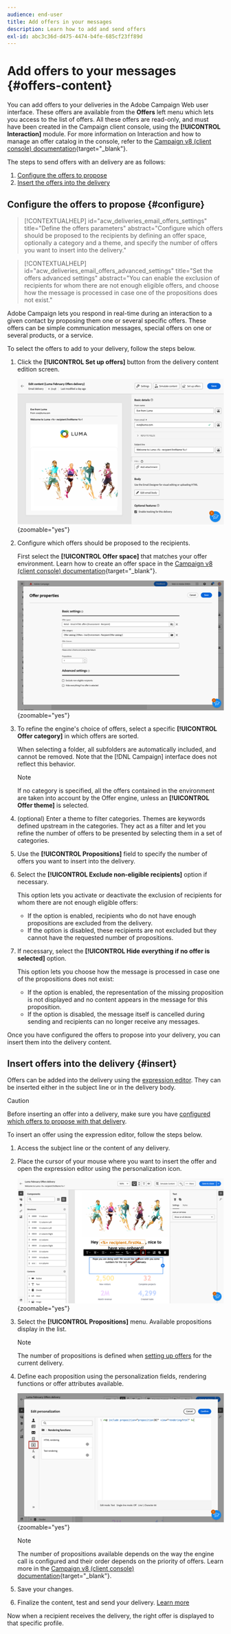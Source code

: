 ```yaml
---
audience: end-user
title: Add offers in your messages
description: Learn how to add and send offers
exl-id: abc3c36d-d475-4474-b4fe-685cf23ff89d
---
```


# Add offers to your messages {#offers-content}

You can add offers to your deliveries in the Adobe Campaign Web user interface. These offers are available from the **Offers** left menu which lets you access to the list of offers. All these offers are read-only, and must have been created in the Campaign client console, using the **[!UICONTROL Interaction]** module. For more information on Interaction and how to manage an offer catalog in the console, refer to the [Campaign v8 (client console) documentation](https://experienceleague.adobe.com/docs/campaign/campaign-v8/offers/interaction.html){target="_blank"}.


The steps to send offers with an delivery are as follows:

1. [Configure the offers to propose](#configure)
1. [Insert the offers into the delivery](#insert)

## Configure the offers to propose {#configure}

>[!CONTEXTUALHELP]
>id="acw_deliveries_email_offers_settings"
>title="Define the offers parameters"
>abstract="Configure which offers should be proposed to the recipients by defining an offer space, optionally a category and a theme, and specify the number of offers you want to insert into the delivery."

>[!CONTEXTUALHELP]
>id="acw_deliveries_email_offers_advanced_settings"
>title="Set the offers advanced settings"
>abstract="You can enable the exclusion of recipients for whom there are not enough eligible offers, and choose how the message is processed in case one of the propositions does not exist."

Adobe Campaign lets you respond in real-time during an interaction to a given contact by proposing them one or several specific offers. These offers can be simple communication messages, special offers on one or several products, or a service.

To select the offers to add to your delivery, follow the steps below.

1. Click the **[!UICONTROL Set up offers]** button from the delivery content edition screen.

    ![](assets/offer-setup.png){zoomable="yes"}

1. Configure which offers should be proposed to the recipients.

    First select the **[!UICONTROL Offer space]** that matches your offer environment. Learn how to create an offer space in the [Campaign v8 (client console) documentation](https://experienceleague.adobe.com/docs/campaign/campaign-v8/offers/interaction-settings/interaction-offer-spaces.html){target="_blank"}.

    ![](assets/offer-create-content.png){zoomable="yes"}

1. To refine the engine's choice of offers, select a specific **[!UICONTROL Offer category]** in which offers are sorted.

    When selecting a folder, all subfolders are automatically included, and cannot be removed. Note that the [!DNL Campaign] interface does not reflect this behavior.

    >[!NOTE]
    >
    >If no category is specified, all the offers contained in the environment are taken into account by the Offer engine, unless an **[!UICONTROL Offer theme]** is selected.

1. (optional) Enter a theme to filter categories. Themes are keywords defined upstream in the categories. They act as a filter and let you refine the number of offers to be presented by selecting them in a set of categories. 

1. Use the **[!UICONTROL Propositions]** field to specify the number of offers you want to insert into the delivery.

1. Select the **[!UICONTROL Exclude non-eligible recipients]** option if necessary.

    This option lets you activate or deactivate the exclusion of recipients for whom there are not enough eligible offers:
    
    * If the option is enabled, recipients who do not have enough propositions are excluded from the delivery.
    * If the option is disabled, these recipients are not excluded but they cannot have the requested number of propositions.

1. If necessary, select the **[!UICONTROL Hide everything if no offer is selected]** option.

    This option lets you choose how the message is processed in case one of the propositions does not exist:
    
    * If the option is enabled, the representation of the missing proposition is not displayed and no content appears in the message for this proposition.
    * If the option is disabled, the message itself is cancelled during sending and recipients can no longer receive any messages.

Once you have configured the offers to propose into your delivery, you can insert them into the delivery content.

## Insert offers into the delivery {#insert}

Offers can be added into the delivery using the [expression editor](../personalization/gs-personalization.md#access). They can be inserted either in the subject line or in the delivery body.

>[!CAUTION]
>
>Before inserting an offer into a delivery, make sure you have [configured which offers to propose with that delivery](#configure).

To insert an offer using the expression editor, follow the steps below.

1. Access the subject line or the content of any delivery.

1. Place the cursor of your mouse where you want to insert the offer and open the expression editor using the personalization icon.

    ![](assets/offer-insert-perso-icon.png){zoomable="yes"}

1. Select the **[!UICONTROL Propositions]** menu. Available propositions display in the list.

    >[!NOTE]
    >
    >The number of propositions is defined when [setting up offers](#configure) for the current delivery.

1. Define each proposition using the personalization fields, rendering functions or offer attributes available.

    ![](assets/offer-inserted.png){zoomable="yes"}

    >[!NOTE]
    >
    >The number of propositions available depends on the way the engine call is configured and their order depends on the priority of offers. Learn more in the [Campaign v8 (client console) documentation](https://experienceleague.adobe.com/docs/campaign/campaign-v8/offers/interaction-best-practices.html){target="_blank"}.

1. Save your changes.

1. Finalize the content, test and send your delivery. [Learn more](gs-messages.md)

Now when a recipient receives the delivery, the right offer is displayed to that specific profile.
